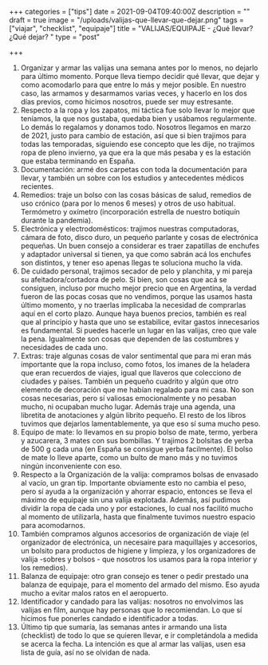 +++
categories = ["tips"]
date = 2021-09-04T09:40:00Z
description = ""
draft = true
image = "/uploads/valijas-que-llevar-que-dejar.png"
tags = ["viajar", "checklist", "equipaje"]
title = "VALIJAS/EQUIPAJE - ¿Qué llevar? ¿Qué dejar? "
type = "post"

+++
 1. Organizar y armar las valijas una semana antes por lo menos, no dejarlo para último momento. Porque lleva tiempo decidir qué llevar, que dejar y como acomodarlo para que entre lo más y mejor posible. En nuestro caso, las armamos y desarmamos varias veces, y hacerlo en los dos días previos, como hicimos nosotros, puede ser muy estresante.
 2. Respecto a la ropa y los zapatos, mi táctica fue solo llevar lo mejor que teníamos, la que nos gustaba, quedaba bien y usábamos regularmente. Lo demás lo regalamos y donamos todo. Nosotros llegamos en marzo de 2021, justo para cambio de estación, así que si bien trajimos para todas las temporadas, siguiendo ese concepto que les dije, no trajimos ropa de pleno invierno, ya que era la que más pesaba y es la estación que estaba terminando en España.
 3. Documentación: armé dos carpetas con toda la documentación para llevar, y también un sobre con los estudios y antecedentes médicos recientes.
 4. Remedios: traje un bolso con las cosas básicas de salud, remedios de uso crónico (para por lo menos 6 meses) y otros de uso habitual. Termómetro y oxímetro (incorporación estrella de nuestro botiquín durante la pandemia).
 5. Electrónica y electrodomésticos: trajimos nuestras computadoras, cámara de foto, disco duro, un pequeño parlante y cosas de electrónica pequeñas. Un buen consejo a considerar es traer zapatillas de enchufes y adaptador universal si tienen, ya que como sabrán acá los enchufes son distintos, y tener eso apenas llegas te soluciona mucho la vida.
 6. De cuidado personal, trajimos secador de pelo y planchita, y mi pareja su afeitadora/cortadora de pelo. Si bien, son cosas que acá se consiguen, incluso por mucho mejor precio que en Argentina, la verdad fueron de las pocas cosas que no vendimos, porque las usamos hasta último momento, y no traerlas implicaba la necesidad de comprarlas aquí en el corto plazo. Aunque haya buenos precios, también es real que al principio y hasta que uno se estabilice, evitar gastos innecesarios es fundamental. Si puedes hacerle un lugar en las valijas, creo que vale la pena. Igualmente son cosas que dependen de las costumbres y necesidades de cada uno.
 7. Extras: traje algunas cosas de valor sentimental que para mi eran más importante que la ropa incluso, como fotos, los imanes de la heladera que eran recuerdos de viajes, igual que llaveros que colecciono de ciudades y países. También un pequeño cuadrito y algún que otro elemento de decoración que me habían regalado para mi casa. No son cosas necesarias, pero sí valiosas emocionalmente y no pesaban mucho, ni ocupaban mucho lugar. Además traje una agenda, una libretita de anotaciones y algún librito pequeño. El resto de los libros tuvimos que dejarlos lamentablemente, ya que eso sí suma mucho peso.
 8. Equipo de mate: lo llevamos en su propio bolso de mate, termo, yerbera y azucarera, 3 mates con sus bombillas. Y trajimos 2 bolsitas de yerba de 500 g cada una (en España se consigue yerba facilmente). El bolso de mate lo lleve aparte, como un bulto de mano más y no tuvimos ningún inconveniente con eso.
 9. Respecto a la Organización de la valija: compramos bolsas de envasado al vacío, un gran tip. Importante obviamente esto no cambia el peso, pero sí ayuda a la organización y ahorrar espacio, entonces se lleva el máximo de equipaje sin una valija explotada. Además, así pudimos dividir la ropa de cada uno y por estaciones, lo cual nos facilitó mucho al momento de utilizarla, hasta que finalmente tuvimos nuestro espacio para acomodarnos.
10. También compramos algunos accesorios de organización de viaje (el organizador de electrónica, un necesaire para maquillajes y accesorios, un bolsito para productos de higiene y limpieza, y los organizadores de valija -sobres y bolsos - que nosotros los usamos para la ropa interior y los remedios).
11. Balanza de equipaje: otro gran consejo es tener o pedir prestado una balanza de equipaje, para el momento del armado del mismo. Eso ayuda mucho a evitar malos ratos en el aeropuerto.
12. Identificador y candado para las valijas: nosotros no envolvimos las valijas en film, aunque hay personas que lo recomiendan. Lo que sí hicimos fue ponerles candado e identificador a todas.
13. Último tip que sumaría, las semanas antes ir armando una lista (checklist) de todo lo que se quieren llevar, e ir completándola a medida se acerca la fecha. La intención es que al armar las valijas, usen esa lista de guía, así no se olvidan de nada.